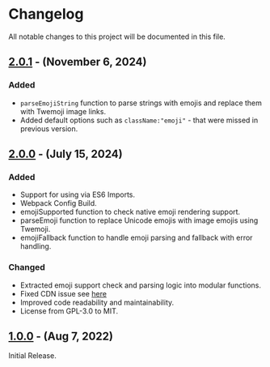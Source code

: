 # Changelog

All notable changes to this project will be documented in this file.

## [2.0.1] - (November 6, 2024)

### Added
- `parseEmojiString` function to parse strings with emojis and replace them with Twemoji image links.
- Added default options such as `className:"emoji"` - that were missed in previous version. 

## [2.0.0] - (July 15, 2024)

### Added
- Support for using via ES6 Imports.
- Webpack Config Build.
- emojiSupported function to check native emoji rendering support.
- parseEmoji function to replace Unicode emojis with image emojis using Twemoji.
- emojiFallback function to handle emoji parsing and fallback with error handling.
  
### Changed
- Extracted emoji support check and parsing logic into modular functions.
- Fixed CDN issue see [here](https://github.com/twitter/twemoji/issues/580)
- Improved code readability and maintainability.
- License from GPL-3.0 to MIT.

## [1.0.0] - (Aug 7, 2022)

Initial Release. 


<!--
These Markdown anchors provide a link to the diff for each release. They should be
updated any time a new release is cut.
-->
[2.0.1]: /v2.0.1
[2.0.0]: /v2.0.0
[1.0.0]: /v1.0.0
